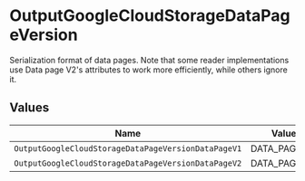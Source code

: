 # OutputGoogleCloudStorageDataPageVersion

Serialization format of data pages. Note that some reader implementations use Data page V2's attributes to work more efficiently, while others ignore it.


## Values

| Name                                                | Value                                               |
| --------------------------------------------------- | --------------------------------------------------- |
| `OutputGoogleCloudStorageDataPageVersionDataPageV1` | DATA_PAGE_V1                                        |
| `OutputGoogleCloudStorageDataPageVersionDataPageV2` | DATA_PAGE_V2                                        |
